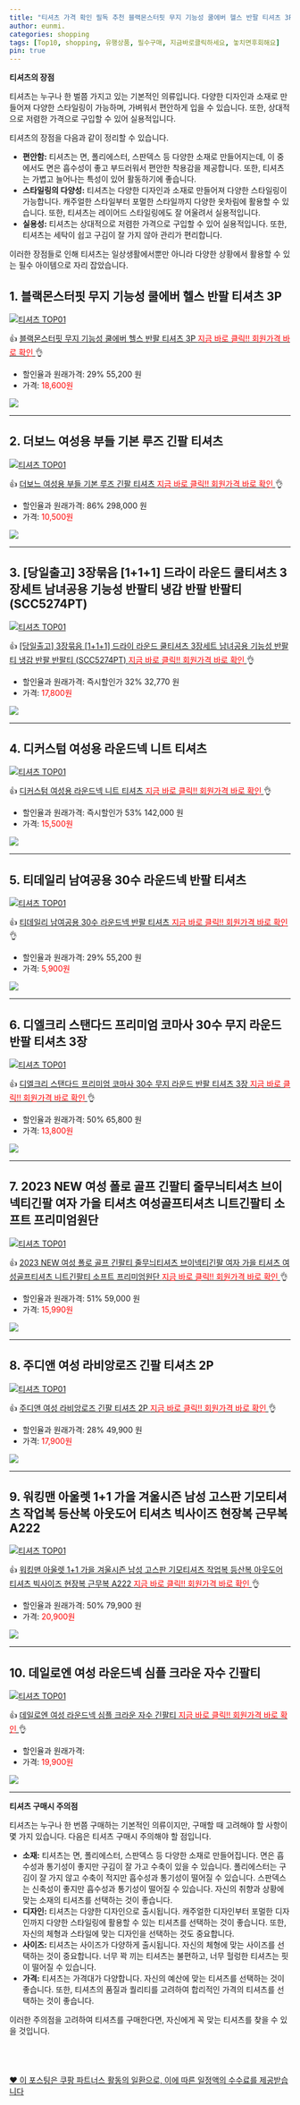 ```yaml
---
title: "티셔츠 가격 확인 필독 추천 블랙몬스터핏 무지 기능성 쿨에버 헬스 반팔 티셔츠 3P 비교 장점 구매가이드"
author: eunmi.
categories: shopping
tags: [Top10, shopping, 유행상품, 필수구매, 지금바로클릭하세요, 놓치면후회해요]
pin: true
---
```

**티셔츠의 장점**

티셔츠는 누구나 한 벌쯤 가지고 있는 기본적인 의류입니다. 다양한 디자인과 소재로 만들어져 다양한 스타일링이 가능하며, 가벼워서 편안하게 입을 수 있습니다. 또한, 상대적으로 저렴한 가격으로 구입할 수 있어 실용적입니다.

티셔츠의 장점을 다음과 같이 정리할 수 있습니다.

* **편안함:** 티셔츠는 면, 폴리에스터, 스판덱스 등 다양한 소재로 만들어지는데, 이 중에서도 면은 흡수성이 좋고 부드러워서 편안한 착용감을 제공합니다. 또한, 티셔츠는 가볍고 늘어나는 특성이 있어 활동하기에 좋습니다.
* **스타일링의 다양성:** 티셔츠는 다양한 디자인과 소재로 만들어져 다양한 스타일링이 가능합니다. 캐주얼한 스타일부터 포멀한 스타일까지 다양한 옷차림에 활용할 수 있습니다. 또한, 티셔츠는 레이어드 스타일링에도 잘 어울려서 실용적입니다.
* **실용성:** 티셔츠는 상대적으로 저렴한 가격으로 구입할 수 있어 실용적입니다. 또한, 티셔츠는 세탁이 쉽고 구김이 잘 가지 않아 관리가 편리합니다.

이러한 장점들로 인해 티셔츠는 일상생활에서뿐만 아니라 다양한 상황에서 활용할 수 있는 필수 아이템으로 자리 잡았습니다.

   

## 1. 블랙몬스터핏 무지 기능성 쿨에버 헬스 반팔 티셔츠 3P

[![티셔츠 TOP01](https://thumbnail10.coupangcdn.com/thumbnails/remote/230x230ex/image/vendor_inventory/6e98/a2a006b54f595255d15b877f7ea986dec978b02e3ceb4102633eea890a92.jpg)](https://link.coupang.com/re/AFFSDP?lptag=AF3617701&subid=GithubCoopas&pageKey=6321766904&traceid=V0-153&itemId=13179192855&vendorItemId=80437800746)


👍 [블랙몬스터핏 무지 기능성 쿨에버 헬스 반팔 티셔츠 3P <font color=red> 지금 바로 클릭!! 회원가격 바로 확인 </font> ](https://link.coupang.com/re/AFFSDP?lptag=AF3617701&subid=GithubCoopas&pageKey=6321766904&traceid=V0-153&itemId=13179192855&vendorItemId=80437800746) 👌 


- 할인율과 원래가격: 29%  55,200   원
- 가격: <span style='color:red'>18,600원</span>

[![](/discount_price.png)](https://link.coupang.com/re/AFFSDP?lptag=AF3617701&subid=GithubCoopas&pageKey=6321766904&traceid=V0-153&itemId=13179192855&vendorItemId=80437800746)

---


   

## 2. 더보느 여성용 부들 기본 루즈 긴팔 티셔츠

[![티셔츠 TOP01](https://thumbnail7.coupangcdn.com/thumbnails/remote/230x230ex/image/rs_quotation_api/bij7o6j5/624f174dda4d4a478bcbc827f3c533d3.jpg)](https://link.coupang.com/re/AFFSDP?lptag=AF3617701&subid=GithubCoopas&pageKey=6388769697&traceid=V0-153&itemId=13608842565&vendorItemId=80861866355)


👍 [더보느 여성용 부들 기본 루즈 긴팔 티셔츠 <font color=red> 지금 바로 클릭!! 회원가격 바로 확인 </font> ](https://link.coupang.com/re/AFFSDP?lptag=AF3617701&subid=GithubCoopas&pageKey=6388769697&traceid=V0-153&itemId=13608842565&vendorItemId=80861866355) 👌 


- 할인율과 원래가격: 86%  298,000   원
- 가격: <span style='color:red'>10,500원</span>

[![](/discount_price.png)](https://link.coupang.com/re/AFFSDP?lptag=AF3617701&subid=GithubCoopas&pageKey=6388769697&traceid=V0-153&itemId=13608842565&vendorItemId=80861866355)

---


   

## 3. [당일출고] 3장묶음 [1+1+1] 드라이 라운드 쿨티셔츠 3장세트 남녀공용 기능성 반팔티 냉감 반팔 반팔티 (SCC5274PT)

[![티셔츠 TOP01](https://thumbnail8.coupangcdn.com/thumbnails/remote/230x230ex/image/vendor_inventory/4014/c6bd7d0f4d38700aa45f483235583a6ff4fed63887b6b6a17abb4509de07.jpg)](https://link.coupang.com/re/AFFSDP?lptag=AF3617701&subid=GithubCoopas&pageKey=6400569264&traceid=V0-153&itemId=13683177333&vendorItemId=80934883228)


👍 [[당일출고] 3장묶음 [1+1+1] 드라이 라운드 쿨티셔츠 3장세트 남녀공용 기능성 반팔티 냉감 반팔 반팔티 (SCC5274PT) <font color=red> 지금 바로 클릭!! 회원가격 바로 확인 </font> ](https://link.coupang.com/re/AFFSDP?lptag=AF3617701&subid=GithubCoopas&pageKey=6400569264&traceid=V0-153&itemId=13683177333&vendorItemId=80934883228) 👌 


- 할인율과 원래가격: 즉시할인가 32%  32,770   원
- 가격: <span style='color:red'>17,800원</span>

[![](/discount_price.png)](https://link.coupang.com/re/AFFSDP?lptag=AF3617701&subid=GithubCoopas&pageKey=6400569264&traceid=V0-153&itemId=13683177333&vendorItemId=80934883228)

---


   

## 4. 디커스텀 여성용 라운드넥 니트 티셔츠

[![티셔츠 TOP01](https://thumbnail10.coupangcdn.com/thumbnails/remote/230x230ex/image/vendor_inventory/b594/4d48e6dd76fe19e528ebbd93f8be945174fddc7302c82026832157969820.jpg)](https://link.coupang.com/re/AFFSDP?lptag=AF3617701&subid=GithubCoopas&pageKey=6758328914&traceid=V0-153&itemId=15831023923&vendorItemId=83042692326)


👍 [디커스텀 여성용 라운드넥 니트 티셔츠 <font color=red> 지금 바로 클릭!! 회원가격 바로 확인 </font> ](https://link.coupang.com/re/AFFSDP?lptag=AF3617701&subid=GithubCoopas&pageKey=6758328914&traceid=V0-153&itemId=15831023923&vendorItemId=83042692326) 👌 


- 할인율과 원래가격: 즉시할인가 53%  142,000   원
- 가격: <span style='color:red'>15,500원</span>

[![](/discount_price.png)](https://link.coupang.com/re/AFFSDP?lptag=AF3617701&subid=GithubCoopas&pageKey=6758328914&traceid=V0-153&itemId=15831023923&vendorItemId=83042692326)

---


   

## 5. 티데일리 남여공용 30수 라운드넥 반팔 티셔츠

[![티셔츠 TOP01](https://thumbnail6.coupangcdn.com/thumbnails/remote/230x230ex/image/vendor_inventory/images/2017/10/06/10/0/2b0a0a45-98f2-419a-83aa-b205894240fe.jpg)](https://link.coupang.com/re/AFFSDP?lptag=AF3617701&subid=GithubCoopas&pageKey=31898885&traceid=V0-153&itemId=120213018&vendorItemId=3243270998)


👍 [티데일리 남여공용 30수 라운드넥 반팔 티셔츠 <font color=red> 지금 바로 클릭!! 회원가격 바로 확인 </font> ](https://link.coupang.com/re/AFFSDP?lptag=AF3617701&subid=GithubCoopas&pageKey=31898885&traceid=V0-153&itemId=120213018&vendorItemId=3243270998) 👌 


- 할인율과 원래가격: 29%  55,200   원
- 가격: <span style='color:red'>5,900원</span>

[![](/discount_price.png)](https://link.coupang.com/re/AFFSDP?lptag=AF3617701&subid=GithubCoopas&pageKey=31898885&traceid=V0-153&itemId=120213018&vendorItemId=3243270998)

---


   

## 6. 디엘크리 스탠다드 프리미엄 코마사 30수 무지 라운드 반팔 티셔츠 3장

[![티셔츠 TOP01](https://thumbnail7.coupangcdn.com/thumbnails/remote/230x230ex/image/retail/images/3663234342427263-29d7d253-e247-4ac7-b1dd-37f6e99fe9ce.jpg)](https://link.coupang.com/re/AFFSDP?lptag=AF3617701&subid=GithubCoopas&pageKey=5071745407&traceid=V0-153&itemId=5047869934&vendorItemId=72357561687)


👍 [디엘크리 스탠다드 프리미엄 코마사 30수 무지 라운드 반팔 티셔츠 3장 <font color=red> 지금 바로 클릭!! 회원가격 바로 확인 </font> ](https://link.coupang.com/re/AFFSDP?lptag=AF3617701&subid=GithubCoopas&pageKey=5071745407&traceid=V0-153&itemId=5047869934&vendorItemId=72357561687) 👌 


- 할인율과 원래가격: 50%  65,800   원
- 가격: <span style='color:red'>13,800원</span>

[![](/discount_price.png)](https://link.coupang.com/re/AFFSDP?lptag=AF3617701&subid=GithubCoopas&pageKey=5071745407&traceid=V0-153&itemId=5047869934&vendorItemId=72357561687)

---


   

## 7. 2023 NEW 여성 폴로 골프 긴팔티 줄무늬티셔츠 브이넥티긴팔 여자 가을 티셔츠 여성골프티셔츠 니트긴팔티 소프트 프리미엄원단

[![티셔츠 TOP01](https://thumbnail6.coupangcdn.com/thumbnails/remote/230x230ex/image/vendor_inventory/dda1/44a3231a544659c42fdd31830ebceb9c8979691602e5291826611a81f384.jpg)](https://link.coupang.com/re/AFFSDP?lptag=AF3617701&subid=GithubCoopas&pageKey=7538915579&traceid=V0-153&itemId=19813171318&vendorItemId=87017853509)


👍 [2023 NEW 여성 폴로 골프 긴팔티 줄무늬티셔츠 브이넥티긴팔 여자 가을 티셔츠 여성골프티셔츠 니트긴팔티 소프트 프리미엄원단 <font color=red> 지금 바로 클릭!! 회원가격 바로 확인 </font> ](https://link.coupang.com/re/AFFSDP?lptag=AF3617701&subid=GithubCoopas&pageKey=7538915579&traceid=V0-153&itemId=19813171318&vendorItemId=87017853509) 👌 


- 할인율과 원래가격: 51%  59,000   원
- 가격: <span style='color:red'>15,990원</span>

[![](/discount_price.png)](https://link.coupang.com/re/AFFSDP?lptag=AF3617701&subid=GithubCoopas&pageKey=7538915579&traceid=V0-153&itemId=19813171318&vendorItemId=87017853509)

---


   

## 8. 주디앤 여성 라비앙로즈 긴팔 티셔츠 2P

[![티셔츠 TOP01](https://thumbnail9.coupangcdn.com/thumbnails/remote/230x230ex/image/vendor_inventory/d4f9/82fa70ecd79fc89d386bce215ab1a5ba71bd6444045c9173de60eb8abb9a.jpg)](https://link.coupang.com/re/AFFSDP?lptag=AF3617701&subid=GithubCoopas&pageKey=7195897845&traceid=V0-153&itemId=18178017330&vendorItemId=85330343407)


👍 [주디앤 여성 라비앙로즈 긴팔 티셔츠 2P <font color=red> 지금 바로 클릭!! 회원가격 바로 확인 </font> ](https://link.coupang.com/re/AFFSDP?lptag=AF3617701&subid=GithubCoopas&pageKey=7195897845&traceid=V0-153&itemId=18178017330&vendorItemId=85330343407) 👌 


- 할인율과 원래가격: 28%  49,900   원
- 가격: <span style='color:red'>17,900원</span>

[![](/discount_price.png)](https://link.coupang.com/re/AFFSDP?lptag=AF3617701&subid=GithubCoopas&pageKey=7195897845&traceid=V0-153&itemId=18178017330&vendorItemId=85330343407)

---


   

## 9. 워킹맨 아울렛 1+1 가을 겨울시즌 남성 고스판 기모티셔츠 작업복 등산복 아웃도어 티셔츠 빅사이즈 현장복 근무복 A222

[![티셔츠 TOP01](https://thumbnail8.coupangcdn.com/thumbnails/remote/230x230ex/image/vendor_inventory/1aea/15d63d7ace1adf2d3e5f4ea8a371c857c1c6c79b4b100170864abad8ef6c.jpg)](https://link.coupang.com/re/AFFSDP?lptag=AF3617701&subid=GithubCoopas&pageKey=7614522798&traceid=V0-153&itemId=20174363909&vendorItemId=76985347622)


👍 [워킹맨 아울렛 1+1 가을 겨울시즌 남성 고스판 기모티셔츠 작업복 등산복 아웃도어 티셔츠 빅사이즈 현장복 근무복 A222 <font color=red> 지금 바로 클릭!! 회원가격 바로 확인 </font> ](https://link.coupang.com/re/AFFSDP?lptag=AF3617701&subid=GithubCoopas&pageKey=7614522798&traceid=V0-153&itemId=20174363909&vendorItemId=76985347622) 👌 


- 할인율과 원래가격: 50%  79,900   원
- 가격: <span style='color:red'>20,900원</span>

[![](/discount_price.png)](https://link.coupang.com/re/AFFSDP?lptag=AF3617701&subid=GithubCoopas&pageKey=7614522798&traceid=V0-153&itemId=20174363909&vendorItemId=76985347622)

---


   

## 10. 데일로엔 여성 라운드넥 심플 크라운 자수 긴팔티

[![티셔츠 TOP01](https://thumbnail10.coupangcdn.com/thumbnails/remote/230x230ex/image/vendor_inventory/5583/0ee1323da9ffbb617612ccbc0397e5f9209d6e30c08ee89ec67554e9e222.jpg)](https://link.coupang.com/re/AFFSDP?lptag=AF3617701&subid=GithubCoopas&pageKey=7537215141&traceid=V0-153&itemId=19804759984&vendorItemId=86907034972)


👍 [데일로엔 여성 라운드넥 심플 크라운 자수 긴팔티 <font color=red> 지금 바로 클릭!! 회원가격 바로 확인 </font> ](https://link.coupang.com/re/AFFSDP?lptag=AF3617701&subid=GithubCoopas&pageKey=7537215141&traceid=V0-153&itemId=19804759984&vendorItemId=86907034972) 👌 


- 할인율과 원래가격: 
- 가격: <span style='color:red'>19,900원</span>

[![](/discount_price.png)](https://link.coupang.com/re/AFFSDP?lptag=AF3617701&subid=GithubCoopas&pageKey=7537215141&traceid=V0-153&itemId=19804759984&vendorItemId=86907034972)

---
**티셔츠 구매시 주의점**

티셔츠는 누구나 한 번쯤 구매하는 기본적인 의류이지만, 구매할 때 고려해야 할 사항이 몇 가지 있습니다. 다음은 티셔츠 구매시 주의해야 할 점입니다.

* **소재:** 티셔츠는 면, 폴리에스터, 스판덱스 등 다양한 소재로 만들어집니다. 면은 흡수성과 통기성이 좋지만 구김이 잘 가고 수축이 있을 수 있습니다. 폴리에스터는 구김이 잘 가지 않고 수축이 적지만 흡수성과 통기성이 떨어질 수 있습니다. 스판덱스는 신축성이 좋지만 흡수성과 통기성이 떨어질 수 있습니다. 자신의 취향과 상황에 맞는 소재의 티셔츠를 선택하는 것이 좋습니다.
* **디자인:** 티셔츠는 다양한 디자인으로 출시됩니다. 캐주얼한 디자인부터 포멀한 디자인까지 다양한 스타일링에 활용할 수 있는 티셔츠를 선택하는 것이 좋습니다. 또한, 자신의 체형과 스타일에 맞는 디자인을 선택하는 것도 중요합니다.
* **사이즈:** 티셔츠는 사이즈가 다양하게 출시됩니다. 자신의 체형에 맞는 사이즈를 선택하는 것이 중요합니다. 너무 꽉 끼는 티셔츠는 불편하고, 너무 헐렁한 티셔츠는 핏이 떨어질 수 있습니다.
* **가격:** 티셔츠는 가격대가 다양합니다. 자신의 예산에 맞는 티셔츠를 선택하는 것이 좋습니다. 또한, 티셔츠의 품질과 퀄리티를 고려하여 합리적인 가격의 티셔츠를 선택하는 것이 좋습니다.

이러한 주의점을 고려하여 티셔츠를 구매한다면, 자신에게 꼭 맞는 티셔츠를 찾을 수 있을 것입니다.<br><br><br><br><br> [ ❤  이 포스팅은 쿠팡 파트너스 활동의 일환으로, 이에 따른 일정액의 수수료를 제공받습니다](https://link.coupang.com/a/bcEFyh)